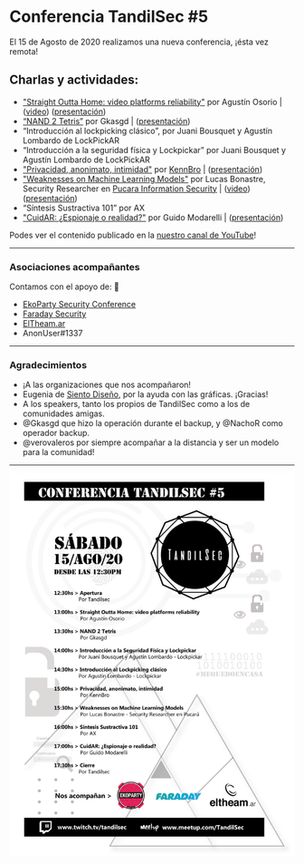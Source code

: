 # Conferencia TandilSec #5

El 15 de Agosto de 2020 realizamos una nueva conferencia, ¡ésta vez remota!

## Charlas y actividades:


- ["Straight Outta Home: video platforms reliability"](https://youtu.be/15Zz-qKw-Ns) por Agustín Osorio | ([video](https://youtu.be/15Zz-qKw-Ns)) ([presentación](Straight-Outta-Home.pptx))
- [“NAND 2 Tetris”](NAND-2-Tetris-TandilSec-Talk.pptx) por Gkasgd | ([presentación](NAND-2-Tetris-TandilSec-Talk.pptx))
- “Introducción al lockpicking clásico”, por Juani Bousquet y Agustín Lombardo de LockPickAR
- “Introducción a la seguridad física y Lockpickar” por Juani Bousquet y Agustín Lombardo de LockPickAR
- ["Privacidad, anonimato, intimidad"](TandilSec-Privacidad.pdf) por [KennBro](https://twitter.com/kennbroorg) | ([presentación](TandilSec-Privacidad.pdf))
- ["Weaknesses on Machine Learning Models"](https://youtu.be/vaedkT9UXeU) por Lucas Bonastre, Security Researcher en [Pucara Information Security](https://www.pucarasec.com/) | ([video](https://youtu.be/vaedkT9UXeU)) ([presentación](Machine-learning-weaknesses.pdf))
- “Síntesis Sustractiva 101” por AX
- ["CuidAR: ¿Espionaje o realidad?"](CuidAR.pptx) por Guido Modarelli | ([presentación](CuidAR.pptx))

Podes ver el contenido publicado en la [nuestro canal de YouTube](https://www.youtube.com/playlist?list=PLQJmV18jJ6MoIVB5iqPi1I-AR1mA1Kq6Q)!

---

### Asociaciones acompañantes

Contamos con el apoyo de: 🥰

- [EkoParty Security Conference](https://www.ekoparty.org/)
- [Faraday Security](https://www.faradaysec.com/)
- [ElTheam.ar](https://eltheam.ar/)
- AnonUser#1337

---

### Agradecimientos

- ¡A las organizaciones que nos acompañaron!
- Eugenia de [Siento Diseño](mailto:sientodiseno@gmail.com), por la ayuda con las gráficas. ¡Gracias!
- A los speakers, tanto los propios de TandilSec como a los de comunidades amigas.
- @Gkasgd que hizo la operación durante el backup, y @NachoR como operador backup.
- @verovaleros por siempre acompañar a la distancia y ser un modelo para la comunidad!

---

[![Flyer](TandilSec-Conferencia2020-Fyler.png)](https://www.meetup.com/TandilSec/events/263623359/)
